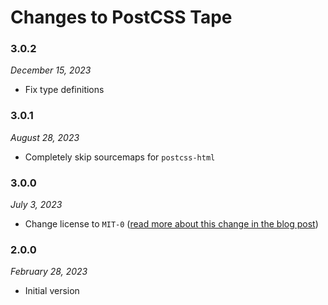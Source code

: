 # Changes to PostCSS Tape

### 3.0.2

_December 15, 2023_

- Fix type definitions

### 3.0.1

_August 28, 2023_

- Completely skip sourcemaps for `postcss-html`

### 3.0.0

_July 3, 2023_

- Change license to `MIT-0` ([read more about this change in the blog post](https://preset-env.cssdb.org/blog/license-change/))

### 2.0.0

_February 28, 2023_

- Initial version
